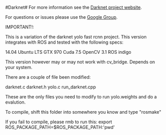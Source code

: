 #Darknet#
For more information see the [Darknet project website](http://pjreddie.com/darknet).

For questions or issues please use the [Google Group](https://groups.google.com/forum/#!forum/darknet).


IMPORTANT!:

This is a variation of the darknet yolo fast rcnn project. This version integrates with ROS and tested with the following specs:

14.04 Ubuntu LTS
GTX 970
Cuda 7.5
OpenCV 3.1
ROS indigo

This version however may or may not work with cv_bridge. Depends on your system. 

There are a couple of file been modified:

darknet.c
darknet.h
yolo.c
run_darknet.cpp

These are the only files you need to modify to run yolo.weights and do a evalution.

To compile, shift this folder into somewhere you know and type "rosmake"

If you fail to compile, please rmb to run this:
export ROS_PACKAGE_PATH=$ROS_PACKAGE_PATH:'pwd'


